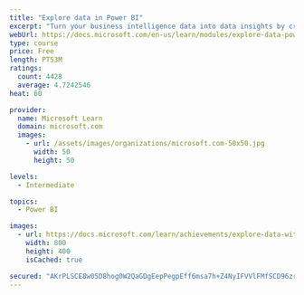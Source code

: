 ```yaml
---
title: "Explore data in Power BI"
excerpt: "Turn your business intelligence data into data insights by creating and configuring Power BI dashboards."
webUrl: https://docs.microsoft.com/en-us/learn/modules/explore-data-power-bi/
type: course
price: Free
length: PT53M
ratings:
  count: 4428
  average: 4.7242546
heat: 60

provider:
  name: Microsoft Learn
  domain: microsoft.com
  images:
    - url: /assets/images/organizations/microsoft.com-50x50.jpg
      width: 50
      height: 50

levels:
  - Intermediate

topics:
  - Power BI

images:
  - url: https://docs.microsoft.com/learn/achievements/explore-data-with-power-bi-desktop-social.png
    width: 800
    height: 400
    isCached: true

secured: "AKrPLSCE8w05D8hog0W2QaGDgEepPegpEff6msa7h+Z4NyIFVVlFMfSCD96zrwqwJxZA8HfYE3jQQMlNdsJMOLW2/pmG9iltKRF5yY3VT+A50S41qDD8Tkj89EBrrs+5SIeGXE/HKZU+4WTnKtNrM6kemDdQUVkh4UcckfS/H4EuZwvfVI6xTIw4ivdBtpiBY1qxcVUBfQmzDjhAd2Ndt4Hv+LZ15twYdoA9SDsJuC84eYrO4+GXU+qTadtcaiAwkSwNk5QIpNvVO8UzyphMPpXvYtp7l8w+EA++iBJp5Adc9huNV6lWup75mC1MO4/avcz/Kf/bZRddoVTg8NVWUiVN7JcQnXd6l3/AdzM4a83lwa0qjQRcH0N3BmSUaXN9u4TJ9ghedtqasLUXCjIb9sO3WUnyknfwNNEOSJr4G5U=;WKLTzzV6qKrYgtqh+pPdOA=="
---
```


